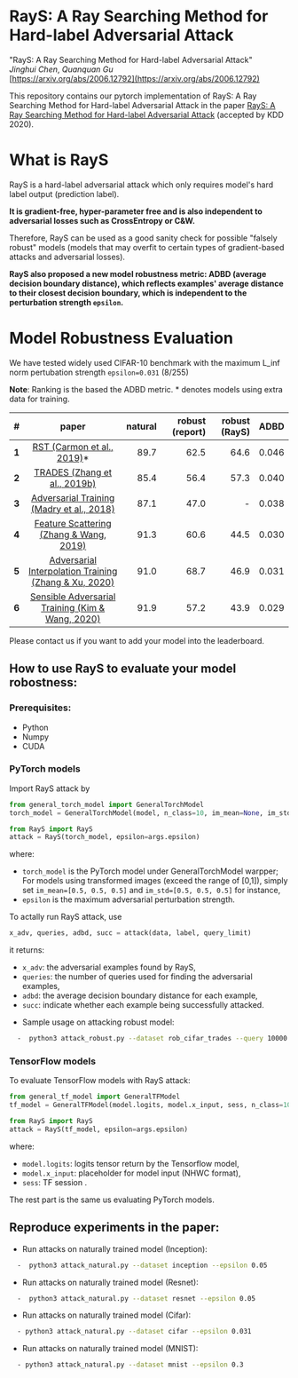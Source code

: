 # RayS: A Ray Searching Method for Hard-label Adversarial Attack
"RayS: A Ray Searching Method for Hard-label Adversarial Attack"\
*Jinghui Chen*, *Quanquan Gu*\
[https://arxiv.org/abs/2006.12792](https://arxiv.org/abs/2006.12792)

This repository contains our pytorch implementation of RayS: A Ray Searching Method for Hard-label Adversarial Attack in the paper [RayS: A Ray Searching Method for Hard-label Adversarial Attack](https://arxiv.org/abs/2006.12792) (accepted by KDD 2020). 

# What is RayS
RayS is a hard-label adversarial attack which only requires model's hard label output (prediction label). 

**It is gradient-free, hyper-parameter free and is also independent to adversarial losses such as CrossEntropy or C&W.**

Therefore, RayS can be used as a good sanity check for possible "falsely robust" models (models that may overfit to certain types of gradient-based attacks and adversarial losses).

**RayS also proposed a new model robustness metric: ADBD (average decision boundary distance), which reflects examples' average distance to their closest decision boundary, which is independent to the perturbation strength `epsilon`.**

# Model Robustness Evaluation

We have tested widely used CIFAR-10 benchmark with the maximum L_inf norm pertubation strength  `epsilon=0.031` (8/255)

**Note**: Ranking is the based the ADBD metric. * denotes models using extra data for training.

|#    |paper       |natural          |robust  (report) |robust  (RayS) |ADBD|
|:---:|:---:|---:|---:|---:|---:|
|**1**| [RST (Carmon et al., 2019)](https://arxiv.org/abs/1905.13736)*|  89.7| 62.5| 64.6| 0.046|
|**2**| [TRADES (Zhang et al., 2019b)](https://arxiv.org/abs/1901.08573)| 85.4| 56.4| 57.3| 0.040| 
|**3**| [Adversarial Training (Madry et al., 2018)](https://arxiv.org/abs/1706.06083)| 87.1| 47.0| -| 0.038| 
|**4**| [Feature Scattering (Zhang & Wang, 2019)](http://papers.nips.cc/paper/8459-defense-against-adversarial-attacks-using-feature-scattering-based-adversarial-training)|  91.3| 60.6| 44.5| 0.030|
|**5**| [Adversarial Interpolation Training (Zhang & Xu, 2020)](https://openreview.net/forum?id=Syejj0NYvr&noteId=Syejj0NYvr) | 91.0| 68.7| 46.9| 0.031|
|**6**| [Sensible Adversarial Training (Kim & Wang, 2020)](https://openreview.net/forum?id=rJlf_RVKwr)| 91.9| 57.2| 43.9| 0.029| 
 
Please contact us if you want to add your model into the leaderboard.

## How to use RayS to evaluate your model robostness:

### Prerequisites: 
* Python
* Numpy
* CUDA

### PyTorch models
Import RayS attack by 

```python
from general_torch_model import GeneralTorchModel
torch_model = GeneralTorchModel(model, n_class=10, im_mean=None, im_std=None)

from RayS import RayS
attack = RayS(torch_model, epsilon=args.epsilon)
```

where:
+ `torch_model` is the PyTorch model under GeneralTorchModel warpper; For models using transformed images (exceed the range of [0,1]), simply set `im_mean=[0.5, 0.5, 0.5]` and `im_std=[0.5, 0.5, 0.5]` for instance,
+ `epsilon` is the maximum adversarial perturbation strength.

To actally run RayS attack, use

```python
x_adv, queries, adbd, succ = attack(data, label, query_limit)
```

it returns:
+ `x_adv`: the adversarial examples found by RayS,
+ `queries`: the number of queries used for finding the adversarial examples,
+ `adbd`: the average decision boundary distance for each example,
+ `succ`: indicate whether each example being successfully attacked.


* Sample usage on attacking robust model:
```bash
  -  python3 attack_robust.py --dataset rob_cifar_trades --query 10000 --batch 1000  --epsilon 0.031
```

### TensorFlow models
To evaluate TensorFlow models with RayS attack:

```python
from general_tf_model import GeneralTFModel 
tf_model = GeneralTFModel(model.logits, model.x_input, sess, n_class=10, im_mean=None, im_std=None)

from RayS import RayS
attack = RayS(tf_model, epsilon=args.epsilon)
```

where:
+ `model.logits`: logits tensor return by the Tensorflow model,
+ `model.x_input`: placeholder for model input (NHWC format),
+ `sess`: TF session .

The rest part is the same us evaluating PyTorch models.

## Reproduce experiments in the paper:
* Run attacks on naturally trained model (Inception):
```bash
  -  python3 attack_natural.py --dataset inception --epsilon 0.05
```
* Run attacks on naturally trained model (Resnet):
```bash
  -  python3 attack_natural.py --dataset resnet --epsilon 0.05
```
* Run attacks on naturally trained model (Cifar):
```bash
  - python3 attack_natural.py --dataset cifar --epsilon 0.031
```
* Run attacks on naturally trained model (MNIST):
```bash
  - python3 attack_natural.py --dataset mnist --epsilon 0.3
```

